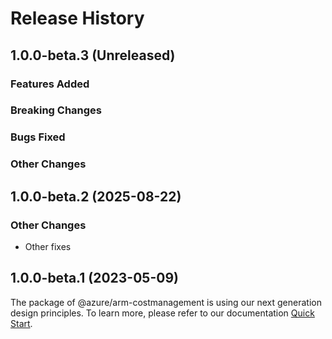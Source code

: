 # Release History

## 1.0.0-beta.3 (Unreleased)

### Features Added

### Breaking Changes

### Bugs Fixed

### Other Changes

## 1.0.0-beta.2 (2025-08-22)

### Other Changes

  - Other fixes

## 1.0.0-beta.1 (2023-05-09)

The package of @azure/arm-costmanagement is using our next generation design principles. To learn more, please refer to our documentation [Quick Start](https://aka.ms/azsdk/js/mgmt/quickstart ).

